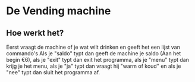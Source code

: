 # De Vending machine
## Hoe werkt het?
Eerst vraagt de machine of je wat wilt drinken en geeft het een lijst van commando's
Als je "saldo" typt dan geeft de machine je saldo (Aan het begin €6), als je "exit" typt dan exit het programma, als je "menu" typt dan krijg je het menu, als je "ja" typt dan vraagt hij "warm of koud" en als je "nee" typt dan sluit het programma af.
